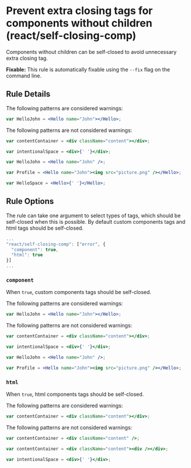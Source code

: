 # Prevent extra closing tags for components without children (react/self-closing-comp)

Components without children can be self-closed to avoid unnecessary extra closing tag.

**Fixable:** This rule is automatically fixable using the `--fix` flag on the command line.

## Rule Details

The following patterns are considered warnings:

```jsx
var HelloJohn = <Hello name="John"></Hello>;
```

The following patterns are not considered warnings:

```jsx
var contentContainer = <div className="content"></div>;

var intentionalSpace = <div>{' '}</div>;

var HelloJohn = <Hello name="John" />;

var Profile = <Hello name="John"><img src="picture.png" /></Hello>;

var HelloSpace = <Hello>{' '}</Hello>;
```

## Rule Options

The rule can take one argument to select types of tags, which should be self-closed when this is possible. By default custom components tags and html tags should be self-closed.

```js
...
"react/self-closing-comp": ["error", {
  "component": true,
  "html": true
}]
...
```

### `component`

When `true`, custom components tags should be self-closed.

The following patterns are considered warnings:

```jsx
var HelloJohn = <Hello name="John"></Hello>;
```

The following patterns are not considered warnings:

```jsx
var contentContainer = <div className="content"></div>;

var intentionalSpace = <div>{' '}</div>;

var HelloJohn = <Hello name="John" />;

var Profile = <Hello name="John"><img src="picture.png" /></Hello>;
```

### `html`

When `true`, html components tags should be self-closed.

The following patterns are considered warnings:

```jsx
var contentContainer = <div className="content"></div>;
```

The following patterns are not considered warnings:

```jsx
var contentContainer = <div className="content" />;

var contentContainer = <div className="content"><div /></div>;

var intentionalSpace = <div>{' '}</div>;
```
